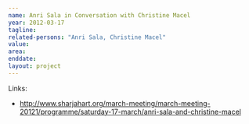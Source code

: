 ```yaml
---
name: Anri Sala in Conversation with Christine Macel
year: 2012-03-17
tagline:
related-persons: "Anri Sala, Christine Macel"
value:
area:
enddate:
layout: project
---
```


Links:
* <http://www.sharjahart.org/march-meeting/march-meeting-20121/programme/saturday-17-march/anri-sala-and-christine-macel>
